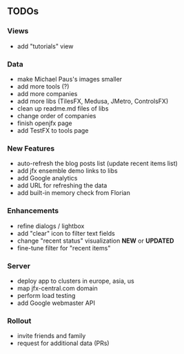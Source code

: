 ## TODOs

### Views

- add "tutorials" view

### Data
- make Michael Paus's images smaller
- add more tools (?)
- add more companies
- add more libs (TilesFX, Medusa, JMetro, ControlsFX)
- clean up readme.md files of libs
- change order of companies
- finish openjfx page
- add TestFX to tools page

### New Features
- auto-refresh the blog posts list (update recent items list)
- add jfx ensemble demo links to libs
- add Google analytics
- add URL for refreshing the data
- add built-in memory check from Florian

### Enhancements
- refine dialogs / lightbox
- add "clear" icon to filter text fields
- change "recent status" visualization **NEW** or **UPDATED**
- fine-tune filter for "recent items"

### Server
- deploy app to clusters in europe, asia, us
- map jfx-central.com domain
- perform load testing
- add Google webmaster API

### Rollout
- invite friends and family
- request for additional data (PRs)


